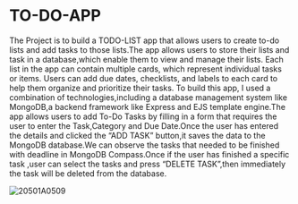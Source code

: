# TO-DO-APP
  The Project is to build a TODO-LIST app that allows users to create to-do lists and add tasks to those lists.The app allows users to store their lists and task in a database,which enable them to view and manage their lists.
  Each list in the app can contain multiple cards, which represent individual tasks or items. Users can add due dates, checklists, and labels to each card to help them organize and prioritize their tasks.
  To build this app, I used a combination of technologies,including a database management system like MongoDB,a backend framework like Express and EJS template engine.The app allows users to add To-Do Tasks by filling in a form that requires the user to enter the Task,Category and Due Date.Once the user has entered the details and clicked the “ADD TASK” button,it saves the data to the MongoDB database.We can observe the tasks that needed to be finished with deadline in MongoDB Compass.Once if the user has finished a specific task ,user can select the tasks and press “DELETE TASK”,then immediately the task will be deleted from the database.

![20501A0509](https://github.com/A-SAHITHYA/TO-DO-APP/assets/128822814/7da155e4-1718-49ca-8538-98a1d29a08d2)











